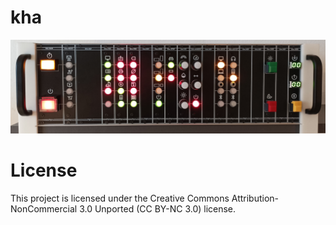 # kha

<img src="kha-banner.jpg" width="800"/>

# License

This project is licensed under the Creative Commons Attribution-NonCommercial 3.0 Unported (CC BY-NC 3.0) license.
